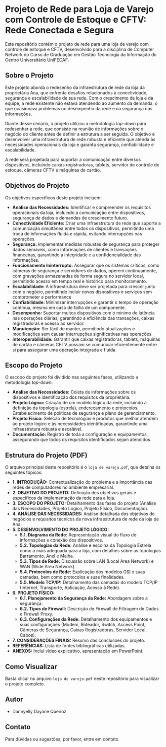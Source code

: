 # Projeto de Rede para Loja de Varejo com Controle de Estoque e CFTV: Rede Conectada e Segura

Este repositório contém o projeto de rede para uma loja de varejo com controle de estoque e CFTV, desenvolvido  para a disciplina de Computer Network do Curso de Graduação em Gestão Tecnologia da Informação do Centro Universitário UniFECAF.

## Sobre o Projeto

Este projeto aborda o redesenho da infraestrutura de rede da loja da proprietária Ana, que enfrenta desafios relacionados à conectividade, segurança e escalabilidade de sua rede. Com o crescimento da loja e da equipe, a rede existente não estava atendendo ao aumento da demanda, o que ocasionava problemas no desempenho da rede e na segurança das informações.

Diante desse cenário, o projeto utilizou a metodologia *top-down* para redesenhar a rede, que consiste na reunião de informações sobre o negócio do cliente antes de definir a estrutura a ser seguida. O objetivo é desenvolver uma infraestrutura de rede robusta e eficiente que atenda às necessidades operacionais da loja e garanta segurança, confiabilidade e escalabilidade.

A rede será projetada para suportar a comunicação entre diversos dispositivos, incluindo caixas registradoras, tablets, servidor de controle de estoque, câmeras CFTV e máquinas de cartão.

## Objetivos do Projeto

Os objetivos específicos deste projeto incluem:

* **Análise das Necessidades:** Identificar e compreender os requisitos operacionais da loja, incluindo a comunicação entre dispositivos, segurança de dados e demandas de crescimento futuro.
* **Conectividade Eficiente:** Criar uma infraestrutura de rede que suporte a comunicação simultânea entre todos os dispositivos, permitindo uma troca de informações fluida e rápida, evitando interrupções nas operações.
* **Segurança:** Implementar medidas robustas de segurança para proteger dados sensíveis, como informações de clientes e transações financeiras, garantindo a integridade e a confidencialidade das informações.
* **Funcionamento Ininterrupto:** Assegurar que os sistemas críticos, como câmeras de segurança e servidores de dados, operem continuamente, com gravações armazenadas de forma segura no servidor local, permitindo acesso em tempo real e histórico para monitoramento.
* **Escalabilidade:** A infraestrutura deve ser projetada para crescer junto com o negócio, permitindo incluir novos dispositivos e serviços sem comprometer a performance.
* **Confiabilidade:** Minimizar interrupções e garantir o tempo de operação contínua, mesmo em caso de falha de um componente.
* **Desempenho:** Suportar muitos dispositivos com o mínimo de latência nas operações diárias, garantindo a eficiência das transações, caixas registradoras e acesso ao servidor.
* **Manutenção:** Ser fácil de manter, permitindo atualizações e modificações sem causar interrupções significativas nas operações.
* **Interoperabilidade:** Garantir que caixas registradoras, tablets, máquinas de cartão e câmeras CFTV possam se comunicar eficientemente entre si para assegurar uma operação integrada e fluida.

## Escopo do Projeto

O escopo do projeto foi dividido nas seguintes fases, utilizando a metodologia *top-down*:

* **Análise das Necessidades:** Coleta de informações sobre os dispositivos e identificação dos requisitos da proprietária.
* **Projeto Lógico:** Criação de um modelo lógico da rede, incluindo a definição da topologia (estrela), endereçamento e protocolos. Estabelecimento de políticas de segurança e plano de gerenciamento.
* **Projeto Físico:** Seleção de tecnologias e produtos que melhor atendem ao projeto lógico e às necessidades identificadas, garantindo uma infraestrutura robusta e escalável.
* **Documentação:** Registro de toda a configuração e equipamentos, assegurando que todos os requisitos identificados sejam atendidos.

## Estrutura do Projeto (PDF)

O arquivo principal deste repositório é o `loja de varejo.pdf`, que detalha os seguintes tópicos:

* **1. INTRODUÇÃO:** Contextualização do problema e a importância das redes de computadores no ambiente empresarial.
* **2. OBJETIVO DO PROJETO:** Definição dos objetivos gerais e específicos da implementação da rede para a loja.
* **3. ESCOPO DO PROJETO:** Detalhamento das fases do projeto (Análise das Necessidades, Projeto Lógico, Projeto Físico, Documentação).
* **4. ANÁLISE DAS NECESSIDADES:** Análise detalhada dos objetivos de negócios e requisitos técnicos da nova infraestrutura de rede da loja de Ana.
* **5. DESENVOLVIMENTO DO PROJETO LÓGICO:**
    * **5.1. Diagrama da Rede:** Representação visual do fluxo de informações e conexão dos dispositivos.
    * **5.2. Topologias da Rede:** Análise e escolha da Topologia Estrela como a mais adequada para a loja, com detalhes sobre as topologias Barramento, Anel e Malha.
    * **5.3. Tipos de Rede:** Discussão sobre LAN (Local Area Network) e WAN (Wide Area Network).
    * **5.4. Protocolos de Rede:** Explicação dos modelos OSI e suas camadas, bem como protocolos e suas finalidades.
    * **5.5. Modelo TCP/IP:** Detalhamento das camadas do modelo TCP/IP (Internet, Transporte, Aplicação, Acesso à Rede).
* **6. PROJETO FÍSICO:**
    * **6.1. Planejamento da Segurança da Rede:** Abordagem sobre a segurança.
    * **6.2. Tipos de Firewall:** Descrição de Firewall de Filtragem de Dados e Firewall Proxy.
    * **6.3. Configurações da Rede:** Detalhamento dos equipamentos e suas configurações (Modem, Roteador, Switch, Access Point, Câmeras de Segurança, Caixas Registradoras, Servidor Local, Cabos).
* **7. CONSIDERAÇÕES FINAIS:** Resumo das conclusões do projeto.
* **REFERÊNCIAS:** Lista de fontes bibliográficas utilizadas.
* **ANEXOS:** Inclui vídeo explicativo, apresentação em PowerPoint.

## Como Visualizar

Basta clicar no arquivo `loja de varejo.pdf` neste repositório para visualizar o projeto completo.

## Autor

* Dannyelly Dayane Queiroz

## Contato

Para dúvidas ou sugestões, por favor, entre em contato.